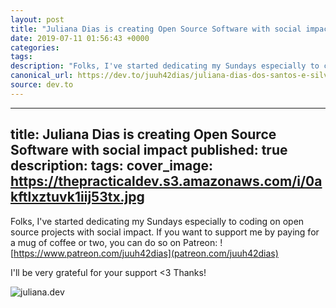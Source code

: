 ```yaml
---
layout: post
title: "Juliana Dias is creating Open Source Software with social impact"
date: 2019-07-11 01:56:43 +0000
categories: 
tags: 
description: "Folks, I've started dedicating my Sundays especially to coding on open source projects with social..."
canonical_url: https://dev.to/juuh42dias/juliana-dias-dos-santos-e-silva-is-creating-open-source-software-with-social-impact-44o0
source: dev.to
---
```


---
title: Juliana Dias is creating Open Source Software with social impact
published: true
description: 
tags:
cover_image: https://thepracticaldev.s3.amazonaws.com/i/0akftlxztuvk1iij53tx.jpg
--- 

Folks, I've started dedicating my Sundays especially to coding on open source projects with social impact. If you want to support me by paying for a mug of coffee or two, you can do so on Patreon: ![https://www.patreon.com/juuh42dias](patreon.com/juuh42dias)

I'll be very grateful for your support <3
Thanks!

![juliana.dev]()